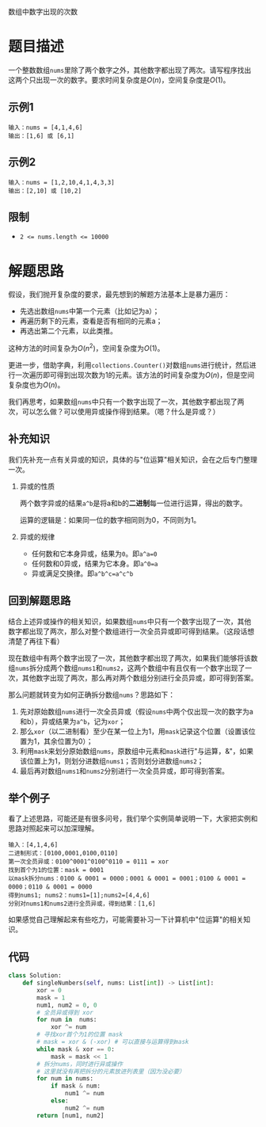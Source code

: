 数组中数字出现的次数

# 题目描述

一个整数数组`nums`里除了两个数字之外，其他数字都出现了两次。请写程序找出这两个只出现一次的数字。要求时间复杂度是$O(n)$，空间复杂度是$O(1)$。

## 示例1

```
输入：nums = [4,1,4,6]
输出：[1,6] 或 [6,1]
```

## 示例2

```
输入：nums = [1,2,10,4,1,4,3,3]
输出：[2,10] 或 [10,2]
```

## 限制

- `2 <= nums.length <= 10000`

# 解题思路

假设，我们抛开复杂度的要求，最先想到的解题方法基本上是暴力遍历：

- 先选出数组`nums`中第一个元素（比如记为a）；
- 再遍历剩下的元素，查看是否有相同的元素a；
- 再选出第二个元素，以此类推。

这种方法的时间复杂为$O(n^2)$，空间复杂度为$O(1)$。

更进一步，借助字典，利用`collections.Counter()`对数组`nums`进行统计，然后进行一次遍历即可得到出现次数为1的元素。该方法的时间复杂度为$O(n)$，但是空间复杂度也为$O(n)$。

我们再思考，如果数组`nums`中只有一个数字出现了一次，其他数字都出现了两次，可以怎么做？可以使用异或操作得到结果。（嗯？什么是异或？）

## 补充知识

我们先补充一点有关异或的知识，具体的与"位运算"相关知识，会在之后专门整理一次。

1. 异或的性质

   两个数字异或的结果`a^b`是将a和b的**二进制**每一位进行运算，得出的数字。

   运算的逻辑是：如果同一位的数字相同则为0，不同则为1。

2. 异或的规律
   - 任何数和它本身异或，结果为`0`。即`a^a=0`
   - 任何数和0异或，结果为它本身。即`a^0=a`
   - 异或满足交换律。即`a^b^c=a^c^b`

## 回到解题思路

结合上述异或操作的相关知识，如果数组`nums`中只有一个数字出现了一次，其他数字都出现了两次，那么对整个数组进行一次全员异或即可得到结果。（这段话想清楚了再往下看）

现在数组中有两个数字出现了一次，其他数字都出现了两次，如果我们能够将该数组`nums`拆分成两个数组`nums1`和`nums2`，这两个数组中有且仅有一个数字出现了一次，其他数字出现了两次，那么再对两个数组分别进行全员异或，即可得到答案。

那么问题就转变为如何正确拆分数组`nums`？思路如下：

1. 先对原始数组`nums`进行一次全员异或（假设`nums`中两个仅出现一次的数字为a和b），异或结果为`a^b`，记为`xor`；
2. 那么`xor`（以二进制看）至少在某一位上为1，用`mask`记录这个位置（设置该位置为1，其余位置为0）；
3. 利用`mask`来划分原始数组`nums`，原数组中元素和`mask`进行"与运算，&"，如果该位置上为1，则划分进数组`nums1`；否则划分进数组`nums2`；
4. 最后再对数组`nums1`和`nums2`分别进行一次全员异或，即可得到答案。

## 举个例子

看了上述思路，可能还是有很多问号，我们举个实例简单说明一下，大家把实例和思路对照起来可以加深理解。

```
输入：[4,1,4,6]
二进制形式：[0100,0001,0100,0110]
第一次全员异或：0100^0001^0100^0110 = 0111 = xor
找到首个为1的位置：mask = 0001
以mask拆分nums：0100 & 0001 = 0000；0001 & 0001 = 0001；0100 & 0001 = 0000；0110 & 0001 = 0000
得到nums1; nums2：nums1=[1];nums2=[4,4,6]
分别对nums1和nums2进行全员异或，得到结果：[1,6]
```

如果感觉自己理解起来有些吃力，可能需要补习一下计算机中"位运算"的相关知识。

## 代码

```python
class Solution:
    def singleNumbers(self, nums: List[int]) -> List[int]:
        xor = 0
        mask = 1
        num1, num2 = 0, 0
        # 全员异或得到 xor
        for num in  nums:
            xor ^= num
        # 寻找xor首个为1的位置 mask
        # mask = xor & (-xor) # 可以直接与运算得到mask
        while mask & xor == 0:
            mask = mask << 1
        # 拆分nums，同时进行异或操作
        # 这里就没有再把拆分的元素放进列表里（因为没必要）
        for num in nums:
            if mask & num:
                num1 ^= num
            else:
                num2 ^= num
        return [num1, num2]
```



